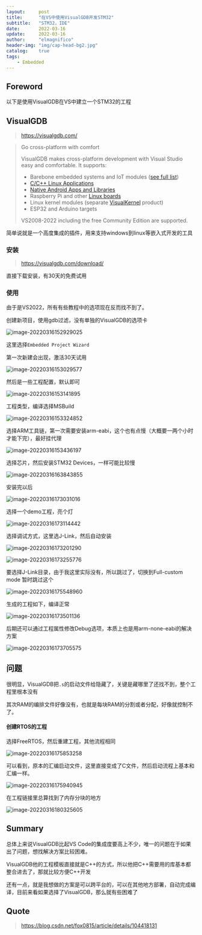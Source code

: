 ```yaml
---
layout:     post
title:      "在VS中使用VisualGDB开发STM32"
subtitle:   "STM32，IDE"
date:       2022-03-16
update:     2022-03-16
author:     "elmagnifico"
header-img: "img/cap-head-bg2.jpg"
catalog:    true
tags:
    - Embedded
---
```


## Foreword

以下是使用VisualGDB在VS中建立一个STM32的工程



## VisualGDB

> https://visualgdb.com/



> Go cross-platform with comfort
>
> VisualGDB makes cross-platform development with Visual Studio easy and comfortable. It supports:
>
> - Barebone embedded systems and IoT modules ([see full list](https://visualgdb.com/hwsupport/devices/))
> - [C/C++ Linux Applications](https://visualgdb.com/?features=linux)
> - [Native Android Apps and Libraries](https://visualgdb.com/?features=android)
> - Raspberry Pi and other [Linux boards](https://visualgdb.com/hwsupport/linuxboards/)
> - Linux kernel modules (separate [VisualKernel](http://visualkernel.com/) product)
> - ESP32 and Arduino targets
>
> VS2008-2022 including the free Community Edition are supported.

简单说就是一个高度集成的插件，用来支持windows到linux等嵌入式开发的工具



### 安装

> https://visualgdb.com/download/

直接下载安装，有30天的免费试用



### 使用

由于是VS2022，所有有些教程中的选项现在反而找不到了。

创建新项目，使用gdb过滤，没有单独的VisualGDB的选项卡

![image-20220316152929025](http://img.elmagnifico.tech:9514/static/upload/elmagnifico/202203161529075.png)

这里选择`Embedded Project Wizard`

第一次新建会出现，激活30天试用

![image-20220316153029577](http://img.elmagnifico.tech:9514/static/upload/elmagnifico/202203161530643.png)

然后是一些工程配置，默认即可

![image-20220316153141895](http://img.elmagnifico.tech:9514/static/upload/elmagnifico/202203161531936.png)

工程类型，编译选择MSBuild

![image-20220316153324852](http://img.elmagnifico.tech:9514/static/upload/elmagnifico/202203161533897.png)

选择ARM工具链，第一次需要安装arm-eabi，这个也有点慢（大概要一两个小时才能下完），最好挂代理

![image-20220316153436197](http://img.elmagnifico.tech:9514/static/upload/elmagnifico/202203161534237.png)

选择芯片，然后安装STM32 Devices，一样可能比较慢

![image-20220316163843855](http://img.elmagnifico.tech:9514/static/upload/elmagnifico/202203161638903.png)

安装完以后

![image-20220316173031016](http://img.elmagnifico.tech:9514/static/upload/elmagnifico/202203161730070.png)

选择一个demo工程，亮个灯

![image-20220316173114442](http://img.elmagnifico.tech:9514/static/upload/elmagnifico/202203161731488.png)

选择调试方式，这里选J-Link，然后自动安装

![image-20220316173201290](http://img.elmagnifico.tech:9514/static/upload/elmagnifico/202203161732334.png)

![image-20220316173255776](http://img.elmagnifico.tech:9514/static/upload/elmagnifico/202203161755192.png)

要选择J-Link目录，由于我这里实际没有，所以跳过了，切换到Full-custom mode 暂时跳过这个

![image-20220316175548960](http://img.elmagnifico.tech:9514/static/upload/elmagnifico/202203161755005.png)

生成的工程如下，编译正常

![image-20220316173501136](http://img.elmagnifico.tech:9514/static/upload/elmagnifico/202203161735238.png)

后期还可以通过工程属性修改Debug选项，本质上也是用arm-none-eabi的解决方案

![image-20220316173705575](http://img.elmagnifico.tech:9514/static/upload/elmagnifico/202203161737656.png)



## 问题

很明显，VisualGDB把`.s`的启动文件给隐藏了，关键是藏哪里了还找不到，整个工程里根本没有

其次RAM的编排文件好像没有，也就是每块RAM的分割或者分配，好像就控制不了。



#### 创建RTOS的工程

选择FreeRTOS，然后重建工程，其他流程相同

![image-20220316175853258](http://img.elmagnifico.tech:9514/static/upload/elmagnifico/202203161758303.png)

可以看到，原本的汇编启动文件，这里直接变成了C文件，然后启动流程上基本和汇编一样。

![image-20220316175940945](http://img.elmagnifico.tech:9514/static/upload/elmagnifico/202203161759024.png)

在工程链接里总算找到了内存分块的地方

![image-20220316180325605](http://img.elmagnifico.tech:9514/static/upload/elmagnifico/202203161803664.png)

## Summary

总体上来说VisualGDB比起VS Code的集成度要高上不少，唯一的问题在于如果出了问题，想找解决方案比较困难。

VisualGDB他的工程模板直接就是C++的方式，所以他把C++需要用的库基本都整合进去了，那就比较方便C++开发

还有一点，就是我想做的方案是可以跨平台的，可以在其他地方部署，自动完成编译，目前来看如果选择了VisualGDB，那么就有些困难了



## Quote

> https://blog.csdn.net/fox0815/article/details/104418131



